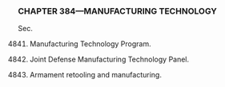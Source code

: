 ### **CHAPTER 384—MANUFACTURING TECHNOLOGY** ###

Sec.

4841. Manufacturing Technology Program.

4842. Joint Defense Manufacturing Technology Panel.

4843. Armament retooling and manufacturing.